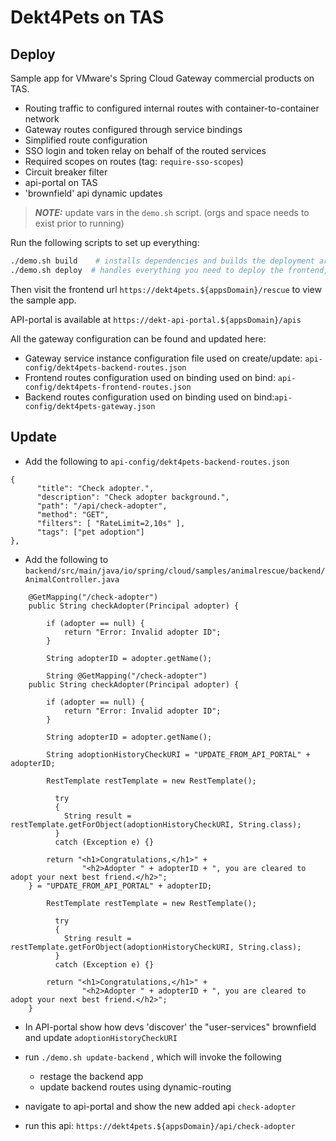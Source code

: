 # Dekt4Pets on TAS

## Deploy
Sample app for VMware's Spring Cloud Gateway commercial products on TAS.

- Routing traffic to configured internal routes with container-to-container network
- Gateway routes configured through service bindings
- Simplified route configuration
- SSO login and token relay on behalf of the routed services
- Required scopes on routes (tag: `require-sso-scopes`)
- Circuit breaker filter
- api-portal on TAS
- 'brownfield' api dynamic updates


> **_NOTE:_** update vars in the `demo.sh` script. (orgs and space needs to exist prior to running)

Run the following scripts to set up everything:
```bash
./demo.sh build    # installs dependencies and builds the deployment artifact
./demo.sh deploy  # handles everything you need to deploy the frontend, backend, gateway and api-portal
```
Then visit the frontend url `https://dekt4pets.${appsDomain}/rescue` to view the sample app.

API-portal is available at `https://dekt-api-portal.${appsDomain}/apis`

All the gateway configuration can be found and updated here:

- Gateway service instance configuration file used on create/update: `api-config/dekt4pets-backend-routes.json` 
- Frontend routes configuration used on binding used on bind: `api-config/dekt4pets-frontend-routes.json`
- Backend routes configuration used on binding used on bind:`api-config/dekt4pets-gateway.json` 

## Update

- Add the following to `api-config/dekt4pets-backend-routes.json` 
```
{
      "title": "Check adopter.",
      "description": "Check adopter background.",
      "path": "/api/check-adopter",
      "method": "GET",
      "filters": [ "RateLimit=2,10s" ],
      "tags": ["pet adoption"]
},
```
- Add the following to `backend/src/main/java/io/spring/cloud/samples/animalrescue/backend/AnimalController.java`
```
    @GetMapping("/check-adopter")
	public String checkAdopter(Principal adopter) {

		if (adopter == null) {
			return "Error: Invalid adopter ID";
		}

		String adopterID = adopter.getName();
    
		String @GetMapping("/check-adopter")
	public String checkAdopter(Principal adopter) {

		if (adopter == null) {
			return "Error: Invalid adopter ID";
		}

		String adopterID = adopter.getName();
    
		String adoptionHistoryCheckURI = "UPDATE_FROM_API_PORTAL" + adopterID;

   		RestTemplate restTemplate = new RestTemplate();
		
		  try
		  {
   			String result = restTemplate.getForObject(adoptionHistoryCheckURI, String.class);
		  }
		  catch (Exception e) {}

  		return "<h1>Congratulations,</h1>" + 
				"<h2>Adopter " + adopterID + ", you are cleared to adopt your next best friend.</h2>";
	} = "UPDATE_FROM_API_PORTAL" + adopterID;

   		RestTemplate restTemplate = new RestTemplate();
		
		  try
		  {
   			String result = restTemplate.getForObject(adoptionHistoryCheckURI, String.class);
		  }
		  catch (Exception e) {}

  		return "<h1>Congratulations,</h1>" + 
				"<h2>Adopter " + adopterID + ", you are cleared to adopt your next best friend.</h2>";
	}
```
- In API-portal show how devs 'discover' the "user-services" brownfield and update `adoptionHistoryCheckURI`

- run `./demo.sh update-backend` , which will invoke the following
	- restage the backend app
	- update backend routes using dynamic-routing 

- navigate to api-portal and show the new added api `check-adopter` 

- run this api: `https://dekt4pets.${appsDomain}/api/check-adopter`